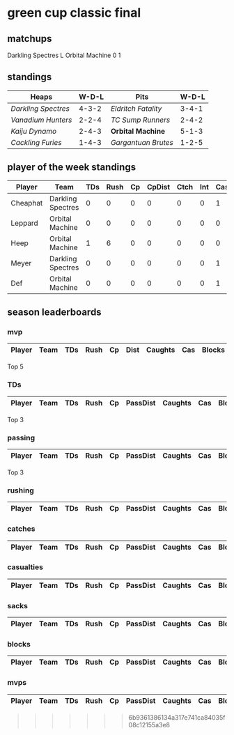# green cup classic final

## matchups

Darkling Spectres L Orbital Machine 0 1

## standings

| Heaps | W-D-L | Pits | W-D-L |
|-------|-----|--|--|
| *Darkling Spectres* | 4-3-2 | *Eldritch Fatality* | 3-4-1 |
| *Vanadium Hunters* | 2-2-4 | *TC Sump Runners* | 2-4-2 |
| *Kaiju Dynamo* | 2-4-3 | **Orbital Machine** | 5-1-3 |
| *Cackling Furies* | 1-4-3 | *Gargantuan Brutes* | 1-2-5 |

## player of the week standings

| Player            | Team             | TDs  | Rush | Cp   | CpDist | Ctch | Int | Cas  | Blck | Sck | MVP | SPP  |
|-------------------|------------------|------|------|------|----------|---------|---|---|--------|-------|------|------|
| Cheaphat | Darkling Spectres  |    0 |    0 |    0 |        0 |      0 |     0 |    1 |      6 |     0 |    1 |    7 |
| Leppard   | Orbital Machine   |     0 |    0 |    0 |        0 |      0 |     0 |    0 |      4 |     0 |    1 |    5 |
| Heep     | Orbital Machine   |     1 |    6 |    0 |        0 |      0 |     0 |    0 |      6 |     0 |    0 |    3 |
| Meyer   | Darkling Spectres |     0 |    0 |    0 |        0 |      0 |     0 |    1 |      6 |     0 |    0 |    2 |
| Def      | Orbital Machine   |     0 |    0 |    0 |        0 |      0 |     0 |    1 |      6 |     0 |    0 |    2 |



## season leaderboards

### mvp

| Player            | Team             | TDs  | Rush | Cp   | Dist | Caughts | Cas  | Blocks | Sacks | MVPs | SPP  |
|-------------------|------------------|------|------|------|----------|---------|------|--------|-------|------|------|

Top 5

### TDs

| Player            | Team             | TDs  | Rush | Cp   | PassDist | Caughts | Cas  | Blocks | Sacks | MVPs | SPP  |
|-------------------|------------------|------|------|------|----------|---------|------|--------|-------|------|------|

Top 3

### passing

| Player            | Team             | TDs  | Rush | Cp   | PassDist | Caughts | Cas  | Blocks | Sacks | MVPs | SPP  |
|-------------------|------------------|------|------|------|----------|---------|------|--------|-------|------|------|

Top 3

### rushing

| Player            | Team             | TDs  | Rush | Cp   | PassDist | Caughts | Cas  | Blocks | Sacks | MVPs | SPP  |
|-------------------|------------------|------|------|------|----------|---------|------|--------|-------|------|------|

### catches

| Player            | Team             | TDs  | Rush | Cp   | PassDist | Caughts | Cas  | Blocks | Sacks | MVPs | SPP  |
|-------------------|------------------|------|------|------|----------|---------|------|--------|-------|------|------|

### casualties

| Player            | Team             | TDs  | Rush | Cp   | PassDist | Caughts | Cas  | Blocks | Sacks | MVPs | SPP  |
|-------------------|------------------|------|------|------|----------|---------|------|--------|-------|------|------|

### sacks

| Player            | Team             | TDs  | Rush | Cp   | PassDist | Caughts | Cas  | Blocks | Sacks | MVPs | SPP  |
|-------------------|------------------|------|------|------|----------|---------|------|--------|-------|------|------|

### blocks

| Player            | Team             | TDs  | Rush | Cp   | PassDist | Caughts | Cas  | Blocks | Sacks | MVPs | SPP  |
|-------------------|------------------|------|------|------|----------|---------|------|--------|-------|------|------|

### mvps

| Player            | Team             | TDs  | Rush | Cp   | PassDist | Caughts | Cas  | Blocks | Sacks | MVPs | SPP  |
|-------------------|------------------|------|------|------|----------|---------|------|--------|-------|------|------|
>>>>>>> 6b9361386134a317e741ca84035f08c12155a3e8
